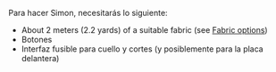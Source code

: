 Para hacer Simon, necesitarás lo siguiente:

- About 2 meters (2.2 yards) of a suitable fabric (see [Fabric options](/docs/patterns/simon/fabric/))
- Botones
- Interfaz fusible para cuello y cortes (y posiblemente para la placa delantera)
